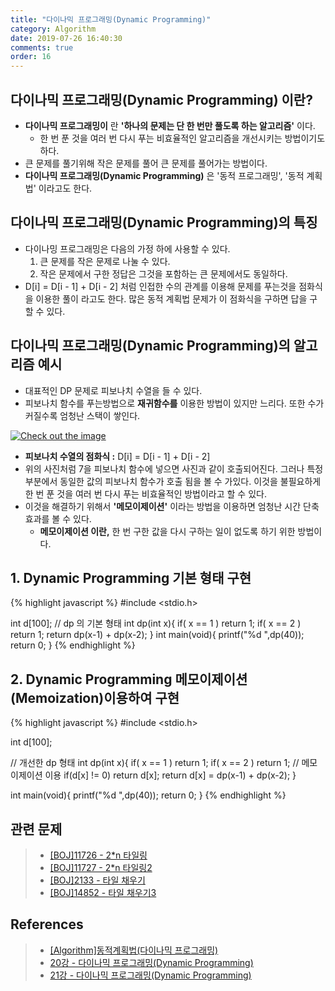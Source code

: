 ```yaml
---
title: "다이나믹 프로그래밍(Dynamic Programming)"
category: Algorithm
date: 2019-07-26 16:40:30
comments: true
order: 16
---
```


## 다이나믹 프로그래밍(Dynamic Programming) 이란?
* __다이나믹 프로그래밍이__ 란 __'하나의 문제는 단 한 번만 풀도록 하는 알고리즘'__ 이다.
  + 한 번 푼 것을 여러 번 다시 푸는 비효율적인 알고리즘을 개선시키는 방법이기도 하다.
* 큰 문제를 풀기위해 작은 문제를 풀어 큰 문제를 풀어가는 방법이다.
* __다이나믹 프로그래밍(Dynamic Programming)__ 은 '동적 프로그래밍', '동적 계획법' 이라고도 한다. 


## 다이나믹 프로그래밍(Dynamic Programming)의 특징
* 다이나밍 프로그래밍은 다음의 가정 하에 사용할 수 있다.
  1. 큰 문제를 작은 문제로 나눌 수 있다.
  2. 작은 문제에서 구한 정답은 그것을 포함하는 큰 문제에서도 동일하다. 
* D[i] = D[i - 1]  + D[i - 2] 처럼 인접한 수의 관계를 이용해 문제를 푸는것을 점화식을 이용한 풀이 라고도 한다. 많은 동적 계획법 문제가 이 점화식을 구하면 답을 구할 수 있다. 


## 다이나믹 프로그래밍(Dynamic Programming)의 알고리즘 예시

* 대표적인 DP 문제로 피보나치 수열을 들 수 있다.
* 피보나치 함수를 푸는방법으로 __재귀함수를__ 이용한 방법이 있지만 느리다. 또한 수가 커질수록 엄청난 스택이 쌓인다.

<a href="{{ site.baseurl }}{{ site.algorithm_img }}/dp_fib.JPG" data-lightbox="falcon9-large" data-title="Check out the image">
  <img src="{{ site.baseurl }}{{ site.algorithm_img }}/dp_fib.JPG" title="Check out the image">
</a>

* __피보나치 수열의 점화식 :__ D[i] = D[i - 1]  + D[i - 2]
* 위의 사진처럼 7을 피보나치 함수에 넣으면 사진과 같이 호출되어진다. 그러나 특정 부분에서 동일한 값의 피보나치 함수가 호출 됨을 볼 수 가있다. 이것을 불필요하게 한 번 푼 것을 여러 번 다시 푸는 비효율적인 방법이라고 할 수 있다. 
* 이것을 해결하기 위해서 __'메모이제이션'__ 이라는 방법을 이용하면 엄청난 시간 단축 효과를 볼 수 있다.
  + __메모이제이션 이란,__ 한 번 구한 값을 다시 구하는 일이 없도록 하기 위한 방법이다.

## 1. Dynamic Programming 기본 형태 구현
{% highlight javascript %}
#include <stdio.h>

int d[100];
// dp 의 기본 형태 
int dp(int x){
	if( x == 1 ) return 1;
	if( x == 2 ) return 1;
	return dp(x-1) + dp(x-2);
}
int main(void){
	printf("%d ",dp(40));
	return 0;
}
{% endhighlight %}


## 2. Dynamic Programming 메모이제이션(Memoization)이용하여 구현
{% highlight javascript %}
#include <stdio.h>

int d[100];

// 개선한 dp 형태 
int dp(int x){
	if( x == 1 ) return 1;
	if( x == 2 ) return 1;
    // 메모이제이션 이용
	if(d[x] != 0) return d[x];
	return d[x] = dp(x-1) + dp(x-2);
}

int main(void){
	printf("%d ",dp(40));
	return 0;
}
{% endhighlight %}


## 관련 문제
> * <a href="https://github.com/doorisopen/ProblemSolving/blob/master/BOJ/boj11726.cpp">[BOJ]11726 - 2*n 타일링<a>
> * <a href="https://github.com/doorisopen/ProblemSolving/blob/master/BOJ/boj11727.cpp">[BOJ]11727 - 2*n 타일링2<a>
> * <a href="https://github.com/doorisopen/ProblemSolving/blob/master/BOJ/boj2133.cpp">[BOJ]2133 - 타일 채우기<a>
> * <a href="https://github.com/doorisopen/ProblemSolving/blob/master/BOJ/boj14852.cpp">[BOJ]14852 - 타일 채우기3<a>


## References
> * <a href="https://dpdpwl.tistory.com/57">[Algorithm]동적계획법(다이나믹 프로그래밍)<a>
> * <a href="https://blog.naver.com/ndb796/221233570962">20강 - 다이나믹 프로그래밍(Dynamic Programming)<a>
> * <a href="https://www.youtube.com/watch?v=FmXZG7D8nS4">21강 - 다이나믹 프로그래밍(Dynamic Programming)<a>